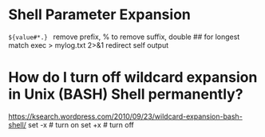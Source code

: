 # Shell Parameter Expansion

`${value#*.} `      remove prefix, % to remove suffix, double ## for longest match
exec > mylog.txt 2>&1           redirect self output

# How do I turn off wildcard expansion in Unix (BASH) Shell permanently?
<https://ksearch.wordpress.com/2010/09/23/wildcard-expansion-bash-shell/>
set -x # turn on
set +x # turn off
